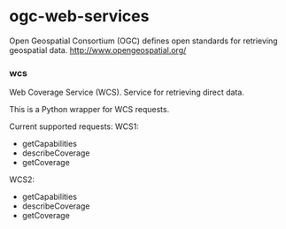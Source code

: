 # ogc-web-services
Open Geospatial Consortium (OGC) defines open standards for retrieving
geospatial data.
http://www.opengeospatial.org/

### wcs
Web Coverage Service (WCS). Service for retrieving direct data.

This is a Python wrapper for WCS requests.

Current supported requests:
WCS1:
* getCapabilities
* describeCoverage
* getCoverage

WCS2:
* getCapabilities
* describeCoverage
* getCoverage
